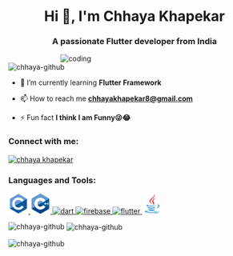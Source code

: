 
<h1 align="center">Hi 👋, I'm Chhaya Khapekar</h1>
<h3 align="center">A passionate Flutter developer from India</h3>

<img align="right" alt="coding" width="400" src="https://camo.githubusercontent.com/8b9cbc48880a647aba320d4dcf06953ff2ec16205197f1f2242bf5b750000c77/68747470733a2f2f6d69726f2e6d656469756d2e636f6d2f6d61782f313430302f312a7164415731546a434e353768316c6275757a766368672e676966">

<p align="left"> <img src="https://komarev.com/ghpvc/?username=chhaya-github&label=Profile%20views&color=0e75b6&style=flat" alt="chhaya-github" /> </p>

- 🌱 I’m currently learning **Flutter Framework**

- 📫 How to reach me **chhayakhapekar8@gmail.com**

- ⚡ Fun fact **I think I am Funny😜😂**

<h3 align="left">Connect with me:</h3>
<p align="left">
<a href="https://linkedin.com/in/chhaya khapekar" target="blank"><img align="center" src="https://raw.githubusercontent.com/rahuldkjain/github-profile-readme-generator/master/src/images/icons/Social/linked-in-alt.svg" alt="chhaya khapekar" height="30" width="40" /></a>
</p>

<h3 align="left">Languages and Tools:</h3>
<p align="left"> <a href="https://www.cprogramming.com/" target="_blank" rel="noreferrer"> <img src="https://raw.githubusercontent.com/devicons/devicon/master/icons/c/c-original.svg" alt="c" width="40" height="40"/> </a> <a href="https://www.w3schools.com/cpp/" target="_blank" rel="noreferrer"> <img src="https://raw.githubusercontent.com/devicons/devicon/master/icons/cplusplus/cplusplus-original.svg" alt="cplusplus" width="40" height="40"/> </a> <a href="https://dart.dev" target="_blank" rel="noreferrer"> <img src="https://www.vectorlogo.zone/logos/dartlang/dartlang-icon.svg" alt="dart" width="40" height="40"/> </a> <a href="https://firebase.google.com/" target="_blank" rel="noreferrer"> <img src="https://www.vectorlogo.zone/logos/firebase/firebase-icon.svg" alt="firebase" width="40" height="40"/> </a> <a href="https://flutter.dev" target="_blank" rel="noreferrer"> <img src="https://www.vectorlogo.zone/logos/flutterio/flutterio-icon.svg" alt="flutter" width="40" height="40"/> </a> <a href="https://www.java.com" target="_blank" rel="noreferrer"> <img src="https://raw.githubusercontent.com/devicons/devicon/master/icons/java/java-original.svg" alt="java" width="40" height="40"/> </a> </p>

<p><img align="left" src="https://github-readme-stats.vercel.app/api/top-langs?username=chhaya-github&show_icons=true&locale=en&layout=compact" alt="chhaya-github" /></p>

<p>&nbsp;<img align="center" src="https://github-readme-stats.vercel.app/api?username=chhaya-github&show_icons=true&locale=en" alt="chhaya-github" /></p>

<p><img align="center" src="https://github-readme-streak-stats.herokuapp.com/?user=chhaya-github&" alt="chhaya-github" /></p>
